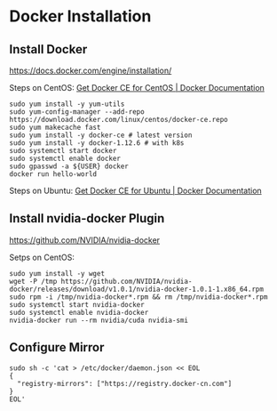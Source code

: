 # Docker Installation

## Install Docker

https://docs.docker.com/engine/installation/

Steps on CentOS: [Get Docker CE for CentOS | Docker Documentation](https://docs.docker.com/engine/installation/linux/docker-ce/centos/)

    sudo yum install -y yum-utils
    sudo yum-config-manager --add-repo https://download.docker.com/linux/centos/docker-ce.repo
    sudo yum makecache fast
    sudo yum install -y docker-ce # latest version
    sudo yum install -y docker-1.12.6 # with k8s
    sudo systemctl start docker
    sudo systemctl enable docker
    sudo gpasswd -a ${USER} docker
    docker run hello-world

Steps on Ubuntu: [Get Docker CE for Ubuntu | Docker Documentation](https://docs.docker.com/engine/installation/linux/docker-ce/ubuntu/)

## Install nvidia-docker Plugin

https://github.com/NVIDIA/nvidia-docker

Setps on CentOS:

    sudo yum install -y wget
    wget -P /tmp https://github.com/NVIDIA/nvidia-docker/releases/download/v1.0.1/nvidia-docker-1.0.1-1.x86_64.rpm
    sudo rpm -i /tmp/nvidia-docker*.rpm && rm /tmp/nvidia-docker*.rpm
    sudo systemctl start nvidia-docker
    sudo systemctl enable nvidia-docker
    nvidia-docker run --rm nvidia/cuda nvidia-smi

## Configure Mirror

    sudo sh -c 'cat > /etc/docker/daemon.json << EOL
    {
      "registry-mirrors": ["https://registry.docker-cn.com"]
    }
    EOL'
